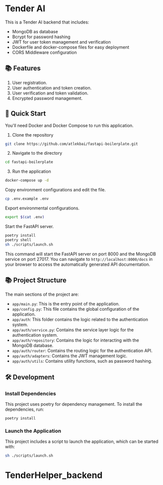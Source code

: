 # Tender AI

This is a Tender AI backend that includes:

- MongoDB as database
- Bcrypt for password hashing
- JWT for user token management and verification
- Dockerfile and docker-compose files for easy deployment
- CORS Middleware configuration

## 📚 Features

1. User registration.
2. User authentication and token creation.
3. User verification and token validation.
4. Encrypted password management.

## 🚀 Quick Start

You'll need Docker and Docker Compose to run this application.

1. Clone the repository

```bash
git clone https://github.com/atlekbai/fastapi-boilerplate.git
```

2. Navigate to the directory

```bash
cd fastapi-boilerplate
```

3. Run the application

```bash
docker-compose up -d
```

Copy environment configurations and edit the file.

```bash
cp .env.example .env
```

Export environmental configurations.

```bash
export $(cat .env)
```

Start the FastAPI server.

```bash
poetry install
poetry shell
sh ./scripts/launch.sh
```

This command will start the FastAPI server on port 8000 and the MongoDB service on port 27017. You can navigate to `http://localhost:8000/docs` in your browser to access the automatically generated API documentation.

## 📚 Project Structure

The main sections of the project are:

- `app/main.py`: This is the entry point of the application.
- `app/config.py`: This file contains the global configuration of the application.
- `app/auth`: This folder contains the logic related to the authentication system.
- `app/auth/service.py`: Contains the service layer logic for the authentication system.
- `app/auth/repository`: Contains the logic for interacting with the MongoDB database.
- `app/auth/router`: Contains the routing logic for the authentication API.
- `app/auth/adapters`: Contains the JWT management logic.
- `app/auth/utils`: Contains utility functions, such as password hashing.

## 🛠️ Development

### Install Dependencies

This project uses poetry for dependency management. To install the dependencies, run:

```bash
poetry install
```

### Launch the Application

This project includes a script to launch the application, which can be started with:

```bash
sh ./scripts/launch.sh
```
# TenderHelper_backend

